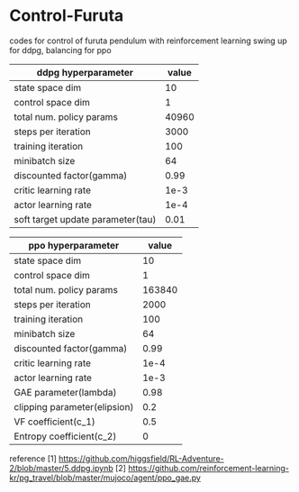 # Control-Furuta
codes for control of furuta pendulum with reinforcement learning
swing up for ddpg, balancing for ppo

ddpg hyperparameter | value  
------------ | ------------  
state space dim | 10  
control space dim | 1  
total num. policy params | 40960  
steps per iteration | 3000  
training iteration | 100
minibatch size | 64
discounted factor(gamma) | 0.99
critic learning rate | 1e-3
actor learning rate | 1e-4
soft target update parameter(tau) | 0.01



ppo hyperparameter | value  
------------ | ------------  
state space dim | 10  
control space dim | 1  
total num. policy params | 163840  
steps per iteration | 2000  
training iteration | 100
minibatch size | 64
discounted factor(gamma) | 0.99
critic learning rate | 1e-4
actor learning rate | 1e-3
GAE parameter(lambda) | 0.98
clipping parameter(elipsion) | 0.2
VF coefficient(c_1) | 0.5
Entropy coefficient(c_2) | 0

reference
[1] https://github.com/higgsfield/RL-Adventure-2/blob/master/5.ddpg.ipynb
[2] https://github.com/reinforcement-learning-kr/pg_travel/blob/master/mujoco/agent/ppo_gae.py
